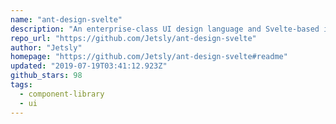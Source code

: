 ```yaml
---
name: "ant-design-svelte"
description: "An enterprise-class UI design language and Svelte-based implementation"
repo_url: "https://github.com/Jetsly/ant-design-svelte"
author: "Jetsly"
homepage: "https://github.com/Jetsly/ant-design-svelte#readme"
updated: "2019-07-19T03:41:12.923Z"
github_stars: 98
tags: 
  - component-library
  - ui
---
```

